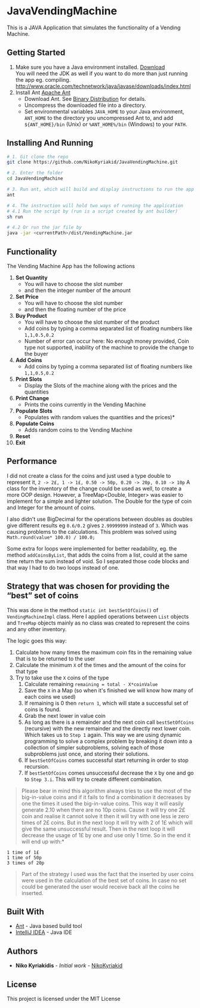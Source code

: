 
# JavaVendingMachine

This is a JAVA Application that simulates the functionality of a Vending Machine.

## Getting Started

1. Make sure you have a Java environment installed. [Download](https://java.com/en/download/)<br>
   You will need the JDK as well if you want to do more than just running the app eg. compiling.
   http://www.oracle.com/technetwork/java/javase/downloads/index.html
2. Install Ant [Apache Ant](https://ant.apache.org/manual/index.html) 
    - Download Ant. See [Binary Distribution](http://ant.apache.org/bindownload.cgi) for details.
    - Uncompress the downloaded file into a directory.
    - Set environmental variables `JAVA_HOME` to your Java environment, `ANT_HOME` to the directory you uncompressed Ant to, and add `${ANT_HOME}/bin` (Unix) or `%ANT_HOME%/bin` (Windows) to your `PATH`.

## Installing And Running

```bash
# 1. Git clone the repo
git clone https://github.com/NikoKyriakid/JavaVendingMachine.git

# 2. Enter the folder
cd JavaVendingMachine

# 3. Run ant, which will build and display instructions to run the app
ant

# 4. The instruction will hold two ways of running the application
# 4.1 Run the script by (run is a script created by ant builder)
sh run

# 4.2 Or run the jar file by
java -jar <currentPath>/dist/VendingMachine.jar
```

## Functionality
The Vending Machine App has the following actions

1. **Set Quantity**
    - You will have to choose the slot number
    - and then the integer number of the amount
2. **Set Price**
    - You will have to choose the slot number
    - and then the floating number of the price
3. **Buy Product**
    - You will have to choose the slot number of the product
    - Add coins by typing a comma separated list of floating numbers
        like `1,1,0.5,0.2`
    - Number of error can occur here: No enough money provided, Coin type not supported, inability of the machine to provide the change to the buyer   
4. **Add Coins**
    - Add coins by typing a comma separated list of floating numbers like `1,1,0.5,0.2`
5. **Print Slots**
    - Display the Slots of the machine along with the prices and the quantities
6. **Print Change**
    - Prints the coins currently in the Vending Machine
7. **Populate Slots**
    - Populates with random values the quantities and the prices)*
8. **Populate Coins**
    - Adds random coins to the Vending Machine
9. **Reset**
0. **Exit**

## Performance

I did not create a class for the coins and just used a type double to represent it, `2 -> 2£, 1 -> 1£, 0.50 -> 50p, 0.20 -> 20p, 0.10 -> 10p`
A class for the inventory of the change could be used as well, to create a more OOP design.
However, a TreeMap<Double, Integer> was easier to implement for a simple and lighter solution. The Double for the type of coin and Integer for the amount of coins.

I also didn't use BigDecimal for the operations between doubles as doubles give different results eg `0.6/0.2` gives `2.99999999` instead of `3`.
Which was causing problems to the calculations. This problem was solved using `Math.round(value* 100.0) / 100.0;`

Some extra for loops were implemented for better readability, eg. the method `addCoinsByList`, that adds the coins from a list, could at the same time return the sum instead of void. 
So I separated those code blocks and that way I had to do two loops instead of one.

## Strategy that was chosen for providing the “best” set of coins
This was done in the method `static int bestSetOfCoins()` of `VendingMachineImpl` class.
Here I applied operations between `List` objects and `TreeMap` objects mainly as no class was created to represent the coins and any other inventory.

The logic goes this way:

1. Calculate how many times the maximum coin fits in the remaining value that is to be returned to the user
2. Calculate the minimum `X` of the times and the amount of the coins for that type
3. Try to take use the `X` coins of the type
    1. Calculate remaining `remaining = total - X*coinValue`
    2. Save the `X` in a Map (so when it's finished we will know how many of each coins we used)
    3. If remaining is 0 then `return 1`, which will state a successful set of coins is found.
    4. Grab the next lower in value coin
    5. As long as there is a remainder and the next coin call `bestSetOfCoins` (recursive)
        with the new remainder and the directly next lower coin. Which takes us to `Step 1` again.
        This way we are using dynamic programming to solve a complex problem by breaking it down into a collection of simpler subproblems,
        solving each of those subproblems just once, and storing their solutions.
    6. If `bestSetOfCoins` comes successful start returning in order to stop recursion.
    7. If `bestSetOfCoins` comes unsuccessful decrease the `X` by one and go to `Step 3.i`. This will try to create different combination.

>Please bear in mind this algorithm always tries to use the most of the big-in-value coins and if it fails to find a 
combination it decreases by one the times it used the big-in-value coins. This way it will easily generate 2.10
when there are no 10p coins. Cause it will try one 2£ coin and realise it cannot solve it then it will try with one
less ie zero times of 2£ coins. But in the next loop it will try with 2 of 1£ which will give the same unsuccessful result.
Then in the next loop it will decrease the usage of 1£ by one and use only 1 time. So in the end it will end up with:*
```
1 time of 1£
1 time of 50p
3 times of 20p
```       

>Part of the strategy I used was the fact that the inserted by user coins were used in the calculation of the best set of coins.
In case no set could be generated the user would receive back all the coins he inserted.     

## Built With

* [Ant](http://ant.apache.org/) - Java based build tool
* [IntelliJ IDEA](https://www.jetbrains.com/idea/) - Java IDE


## Authors

* **Niko Kyriakidis** - *Initial work* - [NikoKyriakid](https://github.com/NikoKyriakid)

## License

This project is licensed under the MIT License
